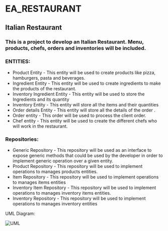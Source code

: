 # EA_RESTAURANT

## Italian Restaurant

### This is a project to develop an Italian Restaurant. Menu, products, chefs, orders and inventories will be included.

### ENTITIES:

* Product Entity - This entity will be used to create products like pizza, hamburgers, pasta and beverages.
* Ingredient Entity - This entity will be used to create ingredients to make the products of the restaurant.
* Inventory Ingredient Entity - This entity will be used to store the Ingredients and its quantity
* Inventory Entity - This entity will store all the items and their quantities
* Order details Entity - This entity will store all the details of the order .
* Order entity - This order will be used to process the client order.
* Chef entity - This entity will be used to create the different chefs who will work in the restaurant.

### Repositories:

* Generic Repository - This repository will be used as an interface to expose generic methods that could be used by
  the developer in order to implement generic operation over a given entity.
* Product Repository - This repository will be used to implement operations to manages products entities.
* Item Repository - This repository will be used to implement operations to manages items entities
* Inventory Item Repository - This repository will be used to implement operations to manages inventory items entities.
* Inventory Repository - This repository will be used to implement operations to manages inventory entities

UML Diagram:

![UML](https://github.com/eapg/EA_RESTAURANT/blob/feature/inventory-repository/UML_Diagram.png?raw=true#center)




